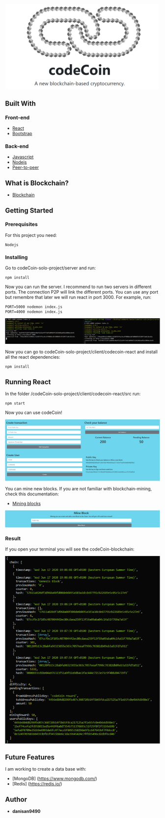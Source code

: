 <img src="img/react/codeCoinHead1.png" width="500">

## Built With

### Front-end

* [React](https://reactjs.org/)
* [Bootstrap](https://getbootstrap.com/)

### Back-end

* [Javascript](https://www.javascript.com/)
* [Nodejs](https://nodejs.org/en/)
* [Peer-to-peer](https://es.wikipedia.org/wiki/Peer-to-peer)

## What is Blockchain?

* [Blockchain](https://en.wikipedia.org/wiki/Blockchain)

## Getting Started

### Prerequisites

For this project you need:

```
Nodejs
```

### Installing

Go to codeCoin-solo-project/server and run:

```
npm install
```

Now you can run the server. I recommend to run two servers in different ports. The connection P2P will link the different ports. You can use any port but remembre that later we will run react in port 3000. For example, run:

```
PORT=5000 nodemon index.js
PORT=4000 nodemon index.js
```

<img src="img/codeCoinP2P.png">

Now you can go to codeCoin-solo-project/client/codecoin-react and install all the react dependencies:

```
npm install
```

## Running React

In the folder /codeCoin-solo-project/client/codecoin-react/src run:

```
npm start
```

Now you can use codeCoin!

<img src="img/react/codeCoinBody.png">

You can mine new blocks. If you are not familiar with blockchain-mining, check this documentation:

* [Mining blocks](https://www.investopedia.com/terms/b/bitcoin-mining.asp)

<img src="img/react/codeCoinMine.png" width="900">

### Result

If you open your terminal you will see the codeCoin-blockchain:

<img src="img/codeCoinBlockChain.png">

## Future Features

I am working to create a data base with:

* [MongoDB] (https://www.mongodb.com/)
* [Redis] (https://redis.io/)


## Author

* **danisan9490**
